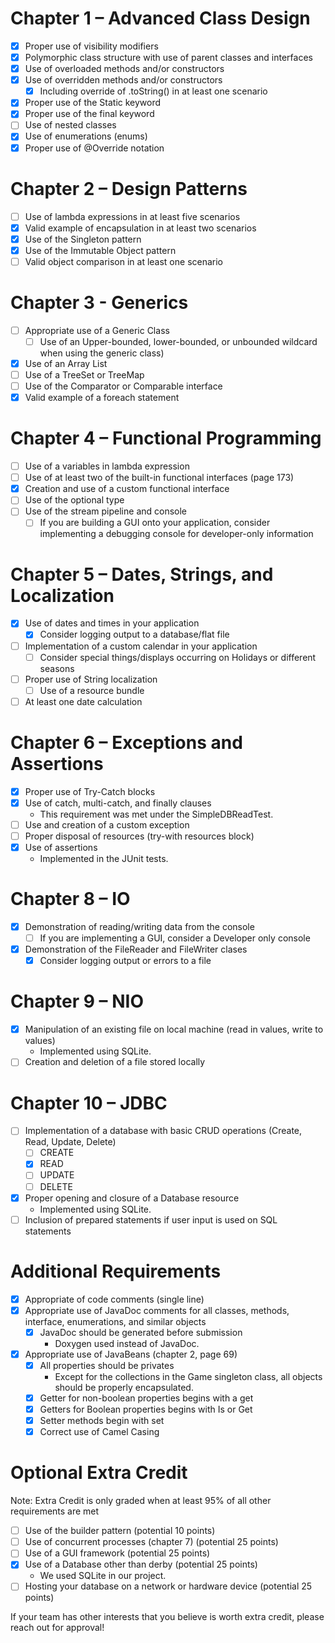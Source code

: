 # Chapter 1 – Advanced Class Design

- [X] Proper use of visibility modifiers
- [X] Polymorphic class structure with use of parent classes and interfaces
- [X] Use of overloaded methods and/or constructors
- [X] Use of overridden methods and/or constructors
    - [X] Including override of .toString() in at least one scenario
- [X] Proper use of the Static keyword
- [X] Proper use of the final keyword
- [ ] Use of nested classes
- [X] Use of enumerations (enums)
- [X] Proper use of @Override notation

# Chapter 2 – Design Patterns

- [ ] Use of lambda expressions in at least five scenarios
- [X] Valid example of encapsulation in at least two scenarios
- [X] Use of the Singleton pattern
- [X] Use of the Immutable Object pattern
- [ ] Valid object comparison in at least one scenario

# Chapter 3 - Generics

- [ ] Appropriate use of a Generic Class
    - [ ] Use of an Upper-bounded, lower-bounded, or unbounded wildcard when using the generic class)
- [X] Use of an Array List
- [ ] Use of a TreeSet or TreeMap
- [ ] Use of the Comparator or Comparable interface
- [X] Valid example of a foreach statement

# Chapter 4 – Functional Programming

- [ ] Use of a variables in lambda expression
- [ ] Use of at least two of the built-in functional interfaces (page 173)
- [x] Creation and use of a custom functional interface
- [ ] Use of the optional type
- [ ] Use of the stream pipeline and console
    - [ ] If you are building a GUI onto your application, consider implementing a debugging console for developer-only
      information

# Chapter 5 – Dates, Strings, and Localization

- [X] Use of dates and times in your application
    - [X] Consider logging output to a database/flat file
- [ ] Implementation of a custom calendar in your application
    - [ ] Consider special things/displays occurring on Holidays or different seasons
- [ ] Proper use of String localization
    - [ ] Use of a resource bundle
- [ ] At least one date calculation

# Chapter 6 – Exceptions and Assertions

- [X] Proper use of Try-Catch blocks
- [X] Use of catch, multi-catch, and finally clauses
    - This requirement was met under the SimpleDBReadTest.
- [ ] Use and creation of a custom exception
- [ ] Proper disposal of resources (try-with resources block)
- [X] Use of assertions
    - Implemented in the JUnit tests.

# Chapter 8 – IO

- [X] Demonstration of reading/writing data from the console
    - [ ] If you are implementing a GUI, consider a Developer only console
- [X] Demonstration of the FileReader and FileWriter clases
    - [X] Consider logging output or errors to a file

# Chapter 9 – NIO

- [X] Manipulation of an existing file on local machine (read in values, write to values)
    - Implemented using SQLite.
- [ ] Creation and deletion of a file stored locally

# Chapter 10 – JDBC

- [ ] Implementation of a database with basic CRUD operations (Create, Read, Update, Delete)
    - [ ] CREATE
    - [X] READ
    - [ ] UPDATE
    - [ ] DELETE
- [X] Proper opening and closure of a Database resource
    - Implemented using SQLite.
- [ ] Inclusion of prepared statements if user input is used on SQL statements

# Additional Requirements

- [X] Appropriate of code comments (single line)
- [X] Appropriate use of JavaDoc comments for all classes, methods, interface, enumerations, and similar
  objects
    - [X] JavaDoc should be generated before submission
        - Doxygen used instead of JavaDoc.
- [X] Appropriate use of JavaBeans (chapter 2, page 69)
    - [X] All properties should be privates
        - Except for the collections in the Game singleton class, all objects should be properly encapsulated.
    - [X] Getter for non-boolean properties begins with a get
    - [X] Getters for Boolean properties begins with Is or Get
    - [X] Setter methods begin with set
    - [X] Correct use of Camel Casing

# Optional Extra Credit

Note: Extra Credit is only graded when at least 95% of all other requirements are met

- [ ] Use of the builder pattern (potential 10 points)
- [ ] Use of concurrent processes (chapter 7) (potential 25 points)
- [ ] Use of a GUI framework (potential 25 points)
- [X] Use of a Database other than derby (potential 25 points)
    - We used SQLite in our project.
- [ ] Hosting your database on a network or hardware device (potential 25 points)

If your team has other interests that you believe is worth extra credit, please reach out for approval!